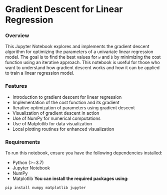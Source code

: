 # Gradient Descent for Linear Regression
### Overview
This Jupyter Notebook explores and implements the gradient descent algorithm for optimizing the parameters of a univariate linear regression model. The goal is to find the best values for *`w`* and *`b`*  by minimizing the cost function using an iterative approach. This notebook is useful for those who want to understand how gradient descent works and how it can be applied to train a linear regression model.
### Features
- Introduction to gradient descent for linear regression
- Implementation of the cost function and its gradient
- Iterative optimization of parameters using gradient descent
- Visualization of gradient descent in action
- Use of NumPy for numerical computations
- Use of Matplotlib for data visualization
- Local plotting routines for enhanced visualization
### Requirements
To run this notebook, ensure you have the following dependencies installed:
- Python (>=3.7)
- Jupyter Notebook
- NumPy
- Matplotlib
**You can install the required packages using:**
```
pip install numpy matplotlib jupyter
```
